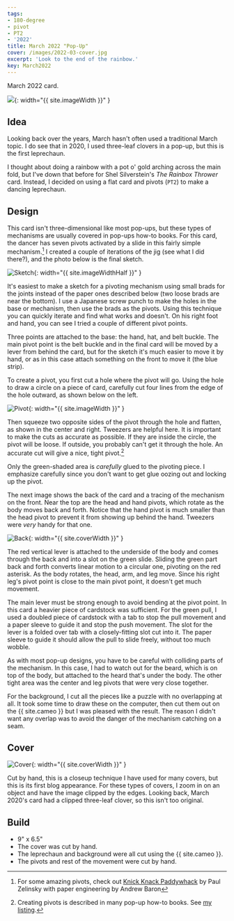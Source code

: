 ```yaml
---
tags:
- 180-degree
- pivot
- PT2
- '2022'
title: March 2022 "Pop-Up"
cover: /images/2022-03-cover.jpg
excerpt: 'Look to the end of the rainbow.'
key: March2022
---
```

March 2022 card.

![]({{site.baseurl}}/images/2022-03.gif){: width="{{ site.imageWidth }}" }

## Idea

Looking back over the years, March hasn't often used a traditional March topic. I do see that in 2020, I used three-leaf clovers in a pop-up, but this is the first leprechaun.

I thought about doing a rainbow with a pot o' gold arching across the main fold, but I've down that before for Shel Silverstein's _The Rainbox Thrower_ card. Instead, I decided on using a flat card and pivots (`PT2`) to make a dancing leprechaun.

## Design

This card isn't three-dimensional like most pop-ups, but these types of mechanisms are usually covered in pop-ups how-to books. For this card, the dancer has seven pivots activated by a slide in this fairly simple mechanism.[^1] I created a couple of iterations of the jig (see what I did there?), and the photo below is the final sketch.

[^1]: For some amazing pivots, check out [Knick Knack Paddywhack](https://www.amazon.com/Knick-Paddywhack-Illustrated-Childrens-Awards/dp/0525469087) by Paul Zelinsky with paper engineering by Andrew Baron

![Sketch]({{site.baseurl}}/images/2022-03-sketch.jpg){: width="{{ site.imageWidthHalf }}" }

It's easiest to make a sketch for a pivoting mechanism using small brads for the joints instead of the paper ones described below (two loose brads are near the bottom). I use a Japanese screw punch to make the holes in the base or mechanism, then use the brads as the pivots. Using this technique you can quickly iterate and find what works and doesn't. On his right foot and hand, you can see I tried a couple of different pivot points.

Three points are attached to the base: the hand, hat, and belt buckle. The main pivot point is the belt buckle and in the final card will be moved by a lever from behind the card, but for the sketch it's much easier to move it by hand, or as in this case attach something on the front to move it (the blue strip).

To create a pivot, you first cut a hole where the pivot will go. Using the hole to draw a circle on a piece of card, carefully cut four lines from the edge of the hole outward, as shown below on the left.

![Pivot]({{site.baseurl}}/images/2022-03-pivot.jpg){: width="{{ site.imageWidth }}" }

Then squeeze two opposite sides of the pivot through the hole and flatten, as shown in the center and right. Tweezers are helpful here. It is important to make the cuts as accurate as possible. If they are inside the circle, the pivot will be loose. If outside, you probably can't get it through the hole. An accurate cut will give a nice, tight pivot.[^2]

Only the green-shaded area is _carefully_ glued to the pivoting piece. I emphasize carefully since you don't want to get glue oozing out and locking up the pivot.

[^2]: Creating pivots is described in many pop-up how-to books. See [my listing](/books.html#how-tos).

The next image shows the back of the card and a tracing of the mechanism on the front. Near the top are the head and hand pivots, which rotate as the body moves back and forth. Notice that the hand pivot is much smaller than the head pivot to prevent it from showing up behind the hand. Tweezers were _very_ handy for that one.

![Back]({{site.baseurl}}/images/2022-03-back.jpg){: width="{{ site.coverWidth }}" }

The red vertical lever is attached to the underside of the body and comes through the back and into a slot on the green slide. Sliding the green part back and forth converts linear motion to a circular one, pivoting on the red asterisk. As the body rotates, the head, arm, and leg move. Since his right leg's pivot point is close to the main pivot point, it doesn't get much movement.

The main lever must be strong enough to avoid bending at the pivot point. In this card a heavier piece of cardstock was sufficient. For the green pull, I used a doubled piece of cardstock with a tab to stop the pull movement and a paper sleeve to guide it and stop the push movement. The slot for the lever is a folded over tab with a closely-fitting slot cut into it. The paper sleeve to guide it should allow the pull to slide freely, without too much wobble.

As with most pop-up designs, you have to be careful with colliding parts of the mechanism. In this case, I had to watch out for the beard, which is on top of the body, but attached to the heard that's under the body. The other tight area was the center and leg pivots that were very close together.

For the background, I cut all the pieces like a puzzle with no overlapping at all. It took some time to draw these on the computer, then cut them out on the {{ site.cameo }} but I was pleased with the result. The reason I didn't want any overlap was to avoid the danger of the mechanism catching on a seam.

## Cover

![Cover]({{site.baseurl}}{{page.cover}}){: width="{{ site.coverWidth }}" }

Cut by hand, this is a closeup technique I have used for many covers, but this is its first blog appearance. For these types of covers, I zoom in on an object and have the image clipped by the edges. Looking back, March 2020's card had a clipped three-leaf clover, so this isn't too original.

## Build

* 9" x 6.5"
* The cover was cut by hand.
* The leprechaun and background were all cut using the {{ site.cameo }}.
* The pivots and rest of the movement were cut by hand.
